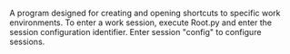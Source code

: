 A program designed for creating and opening shortcuts to specific work environments.
To enter a work session, execute Root.py and enter the session configuration identifier.
Enter session "config" to configure sessions. 
